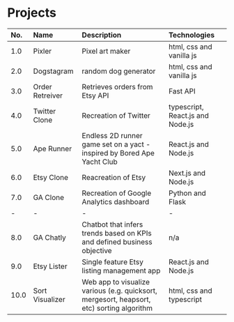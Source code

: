 # Projects

| No. | Name | Description | Technologies |
| :---  | :---  | :---  | :---  |
| 1.0 | Pixler | Pixel art maker | html, css and vanilla js |
| 2.0 | Dogstagram | random dog generator | html, css and vanilla js |
| 3.0 | Order Retreiver | Retrieves orders from Etsy API | Fast API |
| 4.0 | Twitter Clone | Recreation of Twitter | typescript, React.js and Node.js |
| 5.0 | Ape Runner | Endless 2D runner game set on a yact - inspired by Bored Ape Yacht Club | React.js and Node.js |
| 6.0 | Etsy Clone | Reacreation of Etsy | Next.js and Node.js
| 7.0 | GA Clone | Recreation of Google Analytics dashboard | Python and Flask
| - | - | - | - |
| 8.0 | GA Chatly | Chatbot that infers trends based on KPIs and defined business objective | n/a
| 9.0 | Etsy Lister | Single feature Etsy listing management app | React.js and Node.js
| 10.0 | Sort Visualizer | Web app to visualize various (e.g. quicksort, mergesort, heapsort, etc) sorting algorithm | html, css and typescript |





